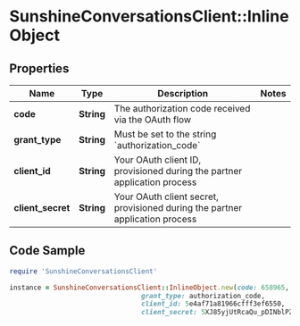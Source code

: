 # SunshineConversationsClient::InlineObject

## Properties

Name | Type | Description | Notes
------------ | ------------- | ------------- | -------------
**code** | **String** | The authorization code received via the OAuth flow | 
**grant_type** | **String** | Must be set to the string &#x60;authorization_code&#x60; | 
**client_id** | **String** | Your OAuth client ID, provisioned during the partner application process | 
**client_secret** | **String** | Your OAuth client secret, provisioned during the partner application process | 

## Code Sample

```ruby
require 'SunshineConversationsClient'

instance = SunshineConversationsClient::InlineObject.new(code: 658965,
                                 grant_type: authorization_code,
                                 client_id: 5e4af71a81966cfff3ef6550,
                                 client_secret: 5XJ85yjUtRcaQu_pDINblPZb)
```


